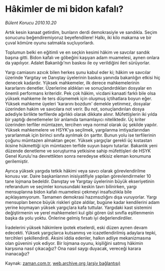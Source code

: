 # Hâkimler de mi bidon kafalı?

*Bülent Korucu 2010.10.20*

<td class="columnist-detail">
<p>Artık kesin kanaat getirdim, bunların derdi demokrasiyle ve sandıkla. Seçim sonucunu beğendiremiyoruz beyefendilere! Halkı, iki kilo makarna ve bir çuval kömüre oyunu satmakla suçluyorlardı.</p>
<p>
<div id="haberMetinDiv">
<p>Toplumun belki en eğitimli ve en seçkin kesimi hâkim ve savcılar sandık başına gitti. Bidon kafalı ve göbeğini kaşıyan adam muamelesi, aynen onlara da yapılıyor. Adalet Bakanlığı'nın baskısı ile oy verildiğini ileri sürüyorlar.
<p>Yargı camiasını azıcık bilen herkes şunu kabul eder ki; hâkim ve savcılar üzerinde Yargıtay ve Danıştay üyelerinin baskısı yanında bakanlığın etkisi hiç denecek kadardır. Yüksek mahkemeler, ilk derece mahkemelerinin kararlarını denetler. Üzerlerine aldıkları ve sonuçlandırdıkları dosyalar en önemli performans kriteridir. Pek çok hâkim, vicdani kanaati farklı bile olsa yüksek mahkeme ile ters düşmemek için oluşmuş içtihatlara boyun eğer. Yüksek mahkeme üyeleri 'kararını bozdum' demekle yetinmez, dosyalar üzerinden hakim ve savcılara not verir. Bu not, sonuçlandırılan dosya adediyle birlikte terfilerde ağırlıklı olarak dikkate alınır. Müfettişlerin iki yılda bir yaptığı denetlemeler bir anlamda tamamlayıcı niteliktedir. Üç kriter üzerinden terfiler mümtazen, tercihen veya normal olarak üç şekilde yapılır. Yüksek mahkemelere ve HSYK'ya seçilmek, yargılanma imtiyazlarından yararlanmak için birinci sınıfa ayrılmak ön şarttır. Bunun yolu ise terfilerinin çoğunu mümtazen almaktan geçer. Yüksek yargıçlar gerekli üç kıstastan ikisine hükmettiği için mümtazen terfide suyun başını tutarlar. Bakanlık yeni düzende denetleme ve soruşturma yetkisine sahip müfettişleri de HSYK Genel Kurulu'na devrettikten sonra neredeyse etkisiz eleman konumuna gerilemiştir.
<p>Ayrıca yüksek yargıda tetkik hâkimi veya savcı olarak görevlendirilme konusu var. Daire başkanlarının inisiyatifiyle yapılan görevlendirmeler 10 tane lojmana bedeldir. Danıştay ve Yargıtay üyelerinin büyük ekseriyetinin referandum ve seçimler konusundaki keskin tavrı bilinirken, yargı mensuplarına bidon kafalı muamelesi çekmeyi insafsızlıkla bile açıklayamıyorum. Tamamen demokrasi hazımsızlığını dışa vuruyorlar. Yargı mensupları bence büyük riskleri göze aldılar, bugüne kadar kendilerini adam yerine koymayan yüksek yargıçlara kafa tuttular. Yargıdaki kast sistemini değiştirmenin ve yerel mahkemeleri kul gibi gören üst sınıfla eşitlenmenin başka da yolu yoktu. Önlerine gelmiş fırsatı iyi değerlendirdiler.
<p>İradelerini yüksek hâkimlere ipotek etselerdi, eski düzen aynen devam edecekti. Yüksek yargıçlarca kutsanmış ve icazetlendirilmiş adaylara tepki, tercihleri şekillendirdi. Aksini iddia edenler, halkın adliye mekanizmasına olan güvenini yok ediyor. Bir lojmana oyunu, kişiliğini satmış hâkimin karşısına nasıl çıkacağız? Ona nasıl saygı duyacak, vereceği karara inanacağız? </p></p></p></p></div>
</p>
<a href="http://web.archive.org/web/20101229141856/mailto:b.korucu@zaman.com.tr">
</a></td>

Kaynak: [zaman.com.tr](http://zaman.com.tr/yazar.do?yazino=1042663), [web.archive.org (arşiv bağlantısı)](http://web.archive.org/web/20101229141856/http://www.zaman.com.tr:80/yazar.do?yazino=1042663)
